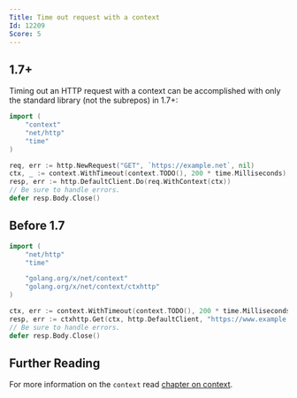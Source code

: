 ```yaml
---
Title: Time out request with a context
Id: 12209
Score: 5
---
```

## 1.7+

Timing out an HTTP request with a context can be accomplished with only the standard library (not the subrepos) in 1.7+:

```go
import (
    "context"
    "net/http"
    "time"
)

req, err := http.NewRequest("GET", `https://example.net`, nil)
ctx, _ := context.WithTimeout(context.TODO(), 200 * time.Milliseconds)
resp, err := http.DefaultClient.Do(req.WithContext(ctx))
// Be sure to handle errors.
defer resp.Body.Close()
```

## Before 1.7

```go
import (
    "net/http"
    "time"

    "golang.org/x/net/context"
    "golang.org/x/net/context/ctxhttp"
)

ctx, err := context.WithTimeout(context.TODO(), 200 * time.Milliseconds)
resp, err := ctxhttp.Get(ctx, http.DefaultClient, "https://www.example.net")
// Be sure to handle errors.
defer resp.Body.Close()
```

## Further Reading

For more information on the `context` read [chapter on context](a-2743).
